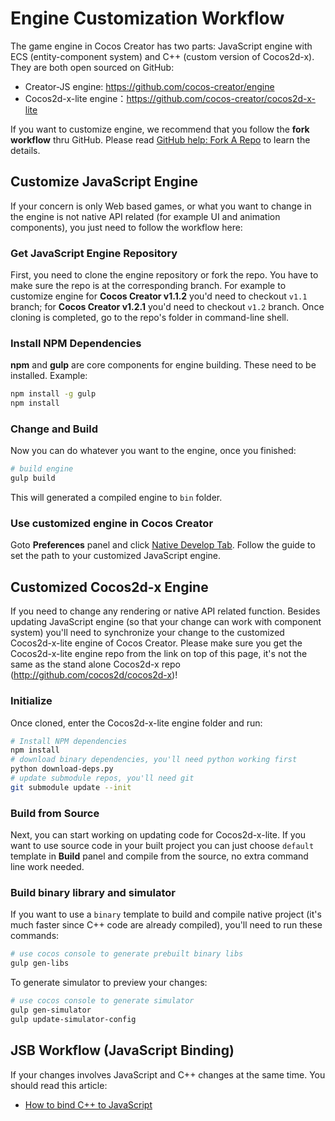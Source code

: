 # Engine Customization Workflow

The game engine in Cocos Creator has two parts: JavaScript engine with ECS (entity-component 
system) and C++ (custom version of Cocos2d-x). They are both open sourced on GitHub:

- Creator-JS engine: https://github.com/cocos-creator/engine
- Cocos2d-x-lite engine：https://github.com/cocos-creator/cocos2d-x-lite

If you want to customize engine, we recommend that you follow the __fork workflow__ thru GitHub. 
Please read [GitHub help: Fork A Repo](https://help.github.com/articles/fork-a-repo) to learn the details.

## Customize JavaScript Engine

If your concern is only Web based games, or what you want to change in the engine is not native API 
related (for example UI and animation components), you just need to follow the workflow here:

### Get JavaScript Engine Repository
First, you need to clone the engine repository or fork the repo. You have to make sure the repo is 
at the corresponding branch. For example to customize engine for __Cocos Creator v1.1.2__ you'd need 
to checkout `v1.1` branch; for __Cocos Creator v1.2.1__ you'd need to checkout `v1.2` branch. 
Once cloning is completed, go to the repo's folder in command-line shell.

### Install NPM Dependencies
__npm__ and __gulp__ are core components for engine building. These need to be installed. Example:

```bash
npm install -g gulp
npm install
```

### Change and Build
Now you can do whatever you want to the engine, once you finished:

```bash
# build engine
gulp build
```

This will generated a compiled engine to `bin` folder.

### Use customized engine in Cocos Creator
Goto **Preferences** panel and click [Native Develop Tab](../basics/editor-panels/preferences.md#--8). Follow the guide to set 
the path to your customized JavaScript engine.

## Customized Cocos2d-x Engine
If you need to change any rendering or native API related function. Besides updating JavaScript engine 
(so that your change can work with component system) you'll need to synchronize your change to the 
customized Cocos2d-x-lite engine of Cocos Creator. Please make sure you get the Cocos2d-x-lite engine 
repo from the link on top of this page, it's not the same as the stand alone Cocos2d-x repo 
(http://github.com/cocos2d/cocos2d-x)!

### Initialize
Once cloned, enter the Cocos2d-x-lite engine folder and run:

```bash
# Install NPM dependencies
npm install
# download binary dependencies, you'll need python working first
python download-deps.py
# update submodule repos, you'll need git
git submodule update --init
```

### Build from Source
Next, you can start working on updating code for Cocos2d-x-lite. If you want to use source code in your 
built project you can just choose `default` template in **Build** panel and compile from the source, no 
extra command line work needed.

### Build binary library and simulator
If you want to use a `binary` template to build and compile native project (it's much faster since C++ 
code are already compiled), you'll need to run these commands:

```bash
# use cocos console to generate prebuilt binary libs
gulp gen-libs
```

To generate simulator to preview your changes:

```bash
# use cocos console to generate simulator
gulp gen-simulator
gulp update-simulator-config
```

## JSB Workflow (JavaScript Binding)
If your changes involves JavaScript and C++ changes at the same time. You should read this article:

- [How to bind C++ to JavaScript](http://www.cocos2d-x.org/wiki/How_to_bind_C++_to_Javascript)
